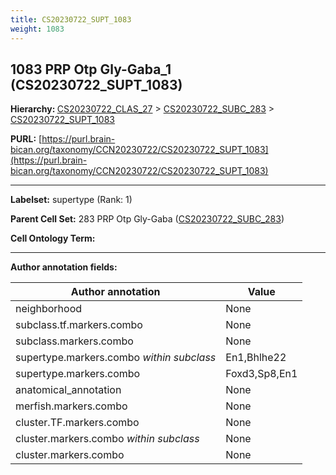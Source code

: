 ```yaml
---
title: CS20230722_SUPT_1083
weight: 1083
---
```

## 1083 PRP Otp Gly-Gaba_1 (CS20230722_SUPT_1083)
<b>Hierarchy: </b>
[CS20230722_CLAS_27](../CS20230722_CLAS_27) >
[CS20230722_SUBC_283](../CS20230722_SUBC_283) >
[CS20230722_SUPT_1083](../CS20230722_SUPT_1083)

**PURL:** [https://purl.brain-bican.org/taxonomy/CCN20230722/CS20230722_SUPT_1083](https://purl.brain-bican.org/taxonomy/CCN20230722/CS20230722_SUPT_1083)

---


**Labelset:** supertype (Rank: 1)

**Parent Cell Set:** 283 PRP Otp Gly-Gaba ([CS20230722_SUBC_283](../CS20230722_SUBC_283))



**Cell Ontology Term:** 

[MARKER GENES.]: #


---

[TRANSFERRED ANNOTATIONS.]: #


[AUTHOR ANNOTATION FIELDS.]: #


**Author annotation fields:**

| Author annotation | Value |
|-------------------|-------|
|neighborhood|None|
|subclass.tf.markers.combo|None|
|subclass.markers.combo|None|
|supertype.markers.combo _within subclass_|En1,Bhlhe22|
|supertype.markers.combo|Foxd3,Sp8,En1|
|anatomical_annotation|None|
|merfish.markers.combo|None|
|cluster.TF.markers.combo|None|
|cluster.markers.combo _within subclass_|None|
|cluster.markers.combo|None|
